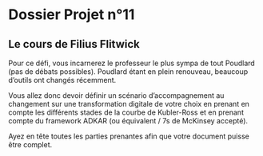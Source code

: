 # Dossier Projet n°11

## Le cours de Filius Flitwick

Pour ce défi, vous incarnerez le professeur le plus sympa de tout Poudlard (pas de débats possibles).
Poudlard étant en plein renouveau, beaucoup d’outils ont changés récemment.

Vous allez donc devoir définir un scénario d’accompagnement au changement sur une transformation digitale de votre choix en prenant en compte les différents stades de la courbe de Kubler-Ross et en prenant compte du framework ADKAR (ou équivalent / 7s de McKinsey accepté).

Ayez en tête toutes les parties prenantes afin que votre document puisse être complet.